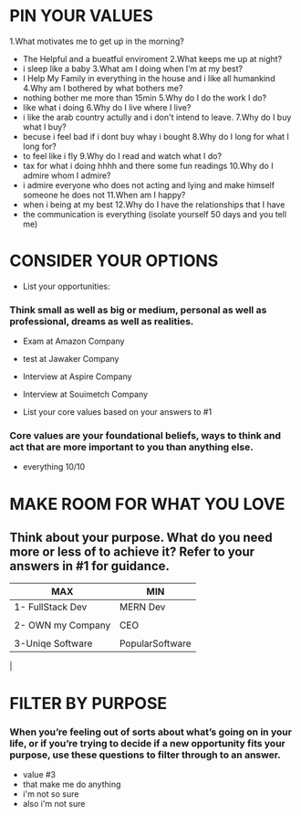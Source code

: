 # PIN YOUR VALUES
1.What motivates me to get up in the morning?
 * The Helpful and a bueatful  enviroment
2.What keeps me up at night?
 * i sleep like a baby 
3.What am I doing when I’m at my best?
 * I Help My Family in everything in the house and i like all humankind
4.Why am I bothered by what bothers me?
 * nothing bother me more than 15min
5.Why do I do the work I do?
 * like what i doing
6.Why do I live where I live?
 * i like the arab country actully and i don't intend to leave.
7.Why do I buy what I buy?
 * becuse i feel bad if i dont buy whay i bought 
8.Why do I long for what I long for?
 * to feel like i fly 
9.Why do I read and watch what I do?
 * tax for what i doing hhhh and there some fun readings
10.Why do I admire whom I admire?
 * i admire everyone who does not acting and lying and make himself someone he does not 
11.When am I happy?
 * when i being at my best 
12.Why do I have the relationships that I have
 * the communication is everything (isolate yourself 50 days and you tell me)










# CONSIDER YOUR OPTIONS
* List your opportunities:
### Think small as well as big or medium, personal as well as professional, dreams as well as realities. 
  * Exam at Amazon Company 
  * test at Jawaker Company 
  * Interview at Aspire Company
  * Interview at Souimetch Company



* List your core values based on your answers to #1
### Core values are your foundational beliefs, ways to think and act that are more important to you than anything else. 
* everything 10/10

# MAKE ROOM FOR WHAT YOU LOVE

## Think about your purpose. What do you need more or less of to achieve it? Refer to your answers in #1 for guidance.


| MAX               |  MIN                    |
|-----------------------------------|------------------------------  |
| 1- FullStack Dev                 | MERN Dev                               |
|                                   |                                |
| 2- OWN my Company                   | CEO                              |
|                                   |                                |
| 3-Uniqe Software | PopularSoftware                               |
|                                   


# FILTER BY PURPOSE
### When you’re feeling out of sorts about what’s going on in your life, or if you’re trying to decide if a new opportunity fits your purpose, use these questions to filter through to an answer.
* value #3
* that make me do anything 
* i'm not so sure
* also i'm not sure 
